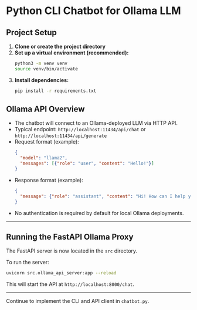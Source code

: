 # Python CLI Chatbot for Ollama LLM

## Project Setup

1. **Clone or create the project directory**
2. **Set up a virtual environment (recommended):**
   ```bash
   python3 -m venv venv
   source venv/bin/activate
   ```
3. **Install dependencies:**
   ```bash
   pip install -r requirements.txt
   ```

## Ollama API Overview

- The chatbot will connect to an Ollama-deployed LLM via HTTP API.
- Typical endpoint: `http://localhost:11434/api/chat` or `http://localhost:11434/api/generate`
- Request format (example):
  ```json
  {
    "model": "llama2",
    "messages": [{"role": "user", "content": "Hello!"}]
  }
  ```
- Response format (example):
  ```json
  {
    "message": {"role": "assistant", "content": "Hi! How can I help you?"}
  }
  ```
- No authentication is required by default for local Ollama deployments.

---

## Running the FastAPI Ollama Proxy

The FastAPI server is now located in the `src` directory.

To run the server:

```bash
uvicorn src.ollama_api_server:app --reload
```

This will start the API at `http://localhost:8000/chat`.

---

Continue to implement the CLI and API client in `chatbot.py`.